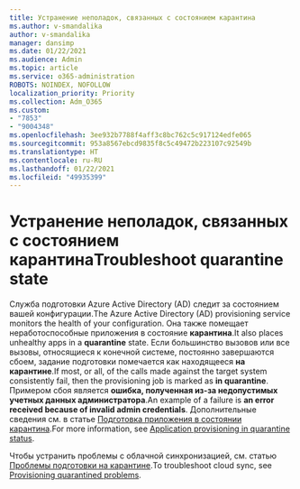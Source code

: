 ```yaml
---
title: Устранение неполадок, связанных с состоянием карантина
ms.author: v-smandalika
author: v-smandalika
manager: dansimp
ms.date: 01/22/2021
ms.audience: Admin
ms.topic: article
ms.service: o365-administration
ROBOTS: NOINDEX, NOFOLLOW
localization_priority: Priority
ms.collection: Adm_O365
ms.custom:
- "7853"
- "9004348"
ms.openlocfilehash: 3ee932b7788f4aff3c8bc762c5c917124edfe065
ms.sourcegitcommit: 953a8567ebcd9835f8c5c49472b223107c92549b
ms.translationtype: HT
ms.contentlocale: ru-RU
ms.lasthandoff: 01/22/2021
ms.locfileid: "49935399"
---
```

# <a name="troubleshoot-quarantine-state"></a><span data-ttu-id="76f69-102">Устранение неполадок, связанных с состоянием карантина</span><span class="sxs-lookup"><span data-stu-id="76f69-102">Troubleshoot quarantine state</span></span>

<span data-ttu-id="76f69-103">Служба подготовки Azure Active Directory (AD) следит за состоянием вашей конфигурации.</span><span class="sxs-lookup"><span data-stu-id="76f69-103">The Azure Active Directory (AD) provisioning service monitors the health of your configuration.</span></span> <span data-ttu-id="76f69-104">Она также помещает неработоспособные приложения в состояние **карантина**.</span><span class="sxs-lookup"><span data-stu-id="76f69-104">It also places unhealthy apps in a **quarantine** state.</span></span> <span data-ttu-id="76f69-105">Если большинство вызовов или все вызовы, относящиеся к конечной системе, постоянно завершаются сбоем, задание подготовки помечается как находящееся **на карантине**.</span><span class="sxs-lookup"><span data-stu-id="76f69-105">If most, or all, of the calls made against the target system consistently fail, then the provisioning job is marked as **in quarantine**.</span></span> <span data-ttu-id="76f69-106">Примером сбоя является **ошибка, полученная из-за недопустимых учетных данных администратора**.</span><span class="sxs-lookup"><span data-stu-id="76f69-106">An example of a failure is **an error received because of invalid admin credentials**.</span></span> <span data-ttu-id="76f69-107">Дополнительные сведения см. в статье [Подготовка приложения в состоянии карантина](https://docs.microsoft.com/azure/active-directory/app-provisioning/application-provisioning-quarantine-status).</span><span class="sxs-lookup"><span data-stu-id="76f69-107">For more information, see [Application provisioning in quarantine status](https://docs.microsoft.com/azure/active-directory/app-provisioning/application-provisioning-quarantine-status).</span></span>

<span data-ttu-id="76f69-108">Чтобы устранить проблемы с облачной синхронизацией, см. статью [Проблемы подготовки на карантине](https://docs.microsoft.com/azure/active-directory/cloud-sync/how-to-troubleshoot#provisioning-quarantined-problems).</span><span class="sxs-lookup"><span data-stu-id="76f69-108">To troubleshoot cloud sync, see [Provisioning quarantined problems](https://docs.microsoft.com/azure/active-directory/cloud-sync/how-to-troubleshoot#provisioning-quarantined-problems).</span></span> 

